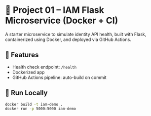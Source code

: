 # 🧪 Project 01 – IAM Flask Microservice (Docker + CI)

A starter microservice to simulate identity API health, built with Flask, containerized using Docker, and deployed via GitHub Actions.

## 🚀 Features

- Health check endpoint: `/health`
- Dockerized app
- GitHub Actions pipeline: auto-build on commit

## 🧱 Run Locally

```bash
docker build -t iam-demo .
docker run -p 5000:5000 iam-demo
